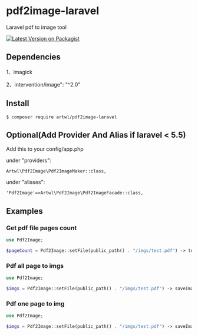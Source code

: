 
# pdf2image-laravel

Laravel pdf to image tool

[![Latest Version on Packagist](https://img.shields.io/packagist/v/artwl/pdf2image-laravel.svg?style=flat-square)](https://packagist.org/packages/artwl/pdf2image-laravel)

## Dependencies

1、imagick

2、intervention/image": "^2.0"

## Install

`$ composer require artwl/pdf2image-laravel`
## Optional(Add Provider And Alias if laravel < 5.5)

Add this to your config/app.php

under "providers":

`Artwl\Pdf2Image\Pdf2ImageMaker::class,`

under "aliases":

`'Pdf2Image'=>Artwl\Pdf2Image\Pdf2ImageFacade::class,`

## Examples

### Get pdf file pages count

```php
use Pdf2Image;

$pageCount = Pdf2Image::setFile(public_path() . "/imgs/test.pdf") -> totalPages();
```


### Pdf all page to imgs
```php
use Pdf2Image;

$imgs = Pdf2Image::setFile(public_path() . "/imgs/test.pdf") -> saveImages(public_path() . "/imgs/");
```

### Pdf one page to img
```php
use Pdf2Image;

$imgs = Pdf2Image::setFile(public_path() . "/imgs/test.pdf") -> saveImages(public_path() . "/imgs/", 0);
```
